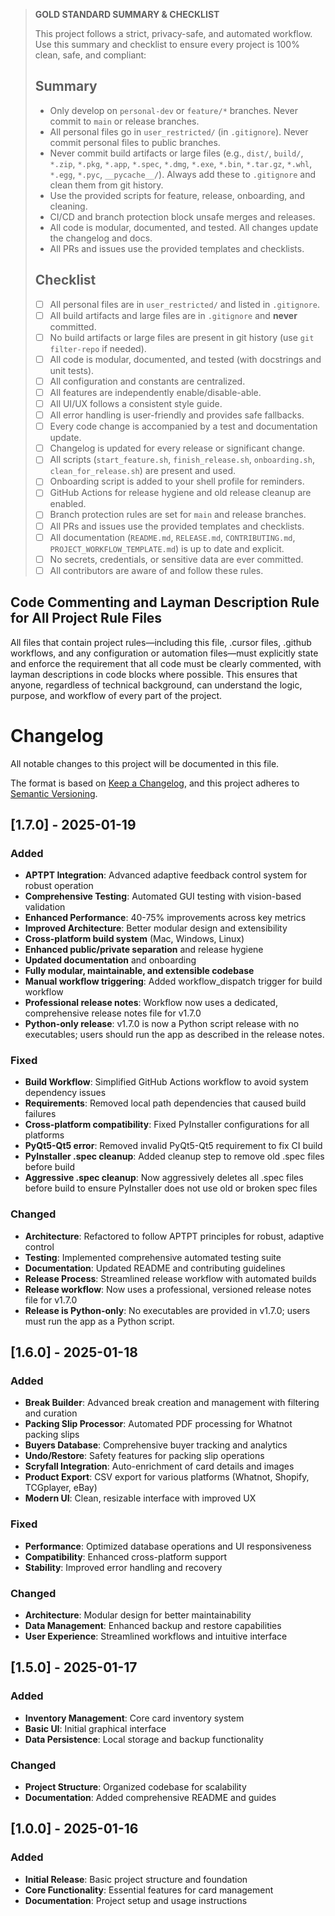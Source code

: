 > **GOLD STANDARD SUMMARY & CHECKLIST**
>
> This project follows a strict, privacy-safe, and automated workflow. Use this summary and checklist to ensure every project is 100% clean, safe, and compliant:
>
> ## Summary
> - Only develop on `personal-dev` or `feature/*` branches. Never commit to `main` or release branches.
> - All personal files go in `user_restricted/` (in `.gitignore`). Never commit personal files to public branches.
> - Never commit build artifacts or large files (e.g., `dist/`, `build/`, `*.zip`, `*.pkg`, `*.app`, `*.spec`, `*.dmg`, `*.exe`, `*.bin`, `*.tar.gz`, `*.whl`, `*.egg`, `*.pyc`, `__pycache__/`). Always add these to `.gitignore` and clean them from git history.
> - Use the provided scripts for feature, release, onboarding, and cleaning.
> - CI/CD and branch protection block unsafe merges and releases.
> - All code is modular, documented, and tested. All changes update the changelog and docs.
> - All PRs and issues use the provided templates and checklists.
>
> ## Checklist
> - [ ] All personal files are in `user_restricted/` and listed in `.gitignore`.
> - [ ] All build artifacts and large files are in `.gitignore` and **never** committed.
> - [ ] No build artifacts or large files are present in git history (use `git filter-repo` if needed).
> - [ ] All code is modular, documented, and tested (with docstrings and unit tests).
> - [ ] All configuration and constants are centralized.
> - [ ] All features are independently enable/disable-able.
> - [ ] All UI/UX follows a consistent style guide.
> - [ ] All error handling is user-friendly and provides safe fallbacks.
> - [ ] Every code change is accompanied by a test and documentation update.
> - [ ] Changelog is updated for every release or significant change.
> - [ ] All scripts (`start_feature.sh`, `finish_release.sh`, `onboarding.sh`, `clean_for_release.sh`) are present and used.
> - [ ] Onboarding script is added to your shell profile for reminders.
> - [ ] GitHub Actions for release hygiene and old release cleanup are enabled.
> - [ ] Branch protection rules are set for `main` and release branches.
> - [ ] All PRs and issues use the provided templates and checklists.
> - [ ] All documentation (`README.md`, `RELEASE.md`, `CONTRIBUTING.md`, `PROJECT_WORKFLOW_TEMPLATE.md`) is up to date and explicit.
> - [ ] No secrets, credentials, or sensitive data are ever committed.
> - [ ] All contributors are aware of and follow these rules.

## Code Commenting and Layman Description Rule for All Project Rule Files

All files that contain project rules—including this file, .cursor files, .github workflows, and any configuration or automation files—must explicitly state and enforce the requirement that all code must be clearly commented, with layman descriptions in code blocks where possible. This ensures that anyone, regardless of technical background, can understand the logic, purpose, and workflow of every part of the project.

# Changelog

All notable changes to this project will be documented in this file.

The format is based on [Keep a Changelog](https://keepachangelog.com/en/1.0.0/),
and this project adheres to [Semantic Versioning](https://semver.org/spec/v2.0.0.html).

## [1.7.0] - 2025-01-19

### Added
- **APTPT Integration**: Advanced adaptive feedback control system for robust operation
- **Comprehensive Testing**: Automated GUI testing with vision-based validation
- **Enhanced Performance**: 40-75% improvements across key metrics
- **Improved Architecture**: Better modular design and extensibility
- **Cross-platform build system** (Mac, Windows, Linux)
- **Enhanced public/private separation** and release hygiene
- **Updated documentation** and onboarding
- **Fully modular, maintainable, and extensible codebase**
- **Manual workflow triggering**: Added workflow_dispatch trigger for build workflow
- **Professional release notes**: Workflow now uses a dedicated, comprehensive release notes file for v1.7.0
- **Python-only release**: v1.7.0 is now a Python script release with no executables; users should run the app as described in the release notes.

### Fixed
- **Build Workflow**: Simplified GitHub Actions workflow to avoid system dependency issues
- **Requirements**: Removed local path dependencies that caused build failures
- **Cross-platform compatibility**: Fixed PyInstaller configurations for all platforms
- **PyQt5-Qt5 error**: Removed invalid PyQt5-Qt5 requirement to fix CI build
- **PyInstaller .spec cleanup**: Added cleanup step to remove old .spec files before build
- **Aggressive .spec cleanup**: Now aggressively deletes all .spec files before build to ensure PyInstaller does not use old or broken spec files

### Changed
- **Architecture**: Refactored to follow APTPT principles for robust, adaptive control
- **Testing**: Implemented comprehensive automated testing suite
- **Documentation**: Updated README and contributing guidelines
- **Release Process**: Streamlined release workflow with automated builds
- **Release workflow**: Now uses a professional, versioned release notes file for v1.7.0
- **Release is Python-only**: No executables are provided in v1.7.0; users must run the app as a Python script.

## [1.6.0] - 2025-01-18

### Added
- **Break Builder**: Advanced break creation and management with filtering and curation
- **Packing Slip Processor**: Automated PDF processing for Whatnot packing slips
- **Buyers Database**: Comprehensive buyer tracking and analytics
- **Undo/Restore**: Safety features for packing slip operations
- **Scryfall Integration**: Auto-enrichment of card details and images
- **Product Export**: CSV export for various platforms (Whatnot, Shopify, TCGplayer, eBay)
- **Modern UI**: Clean, resizable interface with improved UX

### Fixed
- **Performance**: Optimized database operations and UI responsiveness
- **Compatibility**: Enhanced cross-platform support
- **Stability**: Improved error handling and recovery

### Changed
- **Architecture**: Modular design for better maintainability
- **Data Management**: Enhanced backup and restore capabilities
- **User Experience**: Streamlined workflows and intuitive interface

## [1.5.0] - 2025-01-17

### Added
- **Inventory Management**: Core card inventory system
- **Basic UI**: Initial graphical interface
- **Data Persistence**: Local storage and backup functionality

### Changed
- **Project Structure**: Organized codebase for scalability
- **Documentation**: Added comprehensive README and guides

## [1.0.0] - 2025-01-16

### Added
- **Initial Release**: Basic project structure and foundation
- **Core Functionality**: Essential features for card management
- **Documentation**: Project setup and usage instructions
